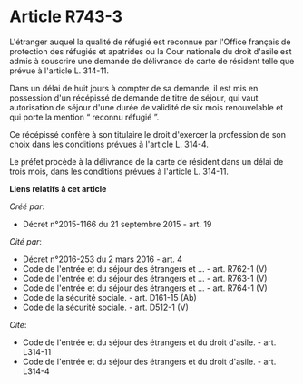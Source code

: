 # Article R743-3

L'étranger auquel la qualité de réfugié est reconnue par l'Office français de protection des réfugiés et apatrides ou la Cour
nationale du droit d'asile est admis à souscrire une demande de délivrance de carte de résident telle que prévue à l'article
L. 314-11. 

Dans un délai de huit jours à compter de sa demande, il est mis en possession d'un récépissé de demande de titre de séjour,
qui vaut autorisation de séjour d'une durée de validité de six mois renouvelable et qui porte la mention “ reconnu réfugié
”. 

Ce récépissé confère à son titulaire le droit d'exercer la profession de son choix dans les conditions prévues à l'article L.
314-4. 

Le préfet procède à la délivrance de la carte de résident dans un délai de trois mois, dans les conditions prévues à
l'article L. 314-11.

**Liens relatifs à cet article**

_Créé par_:

  - Décret n°2015-1166 du 21 septembre 2015 - art. 19

_Cité par_:

  - Décret n°2016-253 du 2 mars 2016 - art. 4
  - Code de l'entrée et du séjour des étrangers et ... - art. R762-1 (V)
  - Code de l'entrée et du séjour des étrangers et ... - art. R763-1 (V)
  - Code de l'entrée et du séjour des étrangers et ... - art. R764-1 (V)
  - Code de la sécurité sociale. - art. D161-15 (Ab)
  - Code de la sécurité sociale. - art. D512-1 (V)

_Cite_:

  - Code de l'entrée et du séjour des étrangers et du droit d'asile. - art. L314-11
  - Code de l'entrée et du séjour des étrangers et du droit d'asile. - art. L314-4
